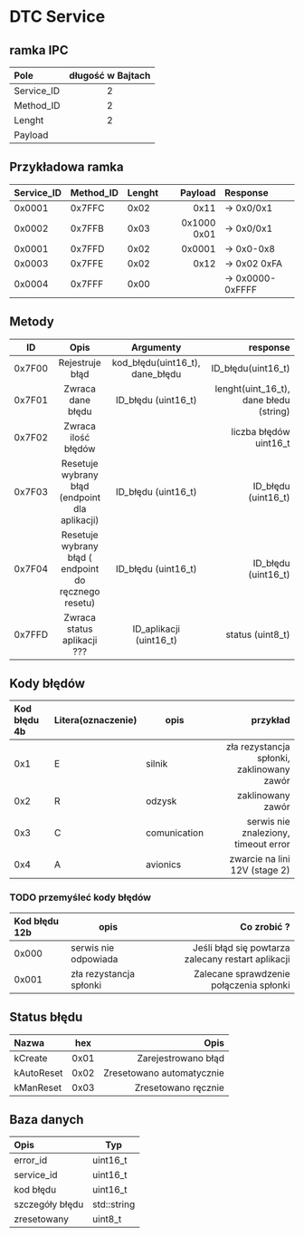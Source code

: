 # DTC Service

## ramka IPC
| Pole | długość w Bajtach |
| :--- | :---: |
| Service_ID | 2 |
| Method_ID |2 |  
| Lenght | 2 |
| Payload |  |

## Przykładowa ramka
| Service_ID | Method_ID | Lenght | Payload | Response|
| :--- | ---| :--- | ---: | :--- |
| 0x0001 | 0x7FFC | 0x02 | 0x11 | -> 0x0/0x1 |
| 0x0002 | 0x7FFB | 0x03 | 0x1000 0x01 | -> 0x0/0x1 |
| 0x0001 | 0x7FFD | 0x02 | 0x0001 | -> 0x0-0x8 |
| 0x0003 | 0x7FFE | 0x02 | 0x12 | -> 0x02 0xFA |
| 0x0004 | 0x7FFF | 0x00 | | -> 0x0000-0xFFFF |


## Metody

| ID | Opis | Argumenty | response |
| :----: | :------: | :----: | ---: |
| 0x7F00 | Rejestruje błąd | kod_błędu(uint16_t), dane_błędu | ID_błędu(uint16_t) | 
| 0x7F01 | Zwraca dane błędu | ID_błędu (uint16_t) | lenght(uint_16_t), dane błedu (string) |
| 0x7F02 |  Zwraca ilość błędów | | liczba błędów uint16_t |
| 0x7F03 | Resetuje wybrany błąd (endpoint dla aplikacji) | ID_błędu (uint16_t) | ID_błędu (uint16_t) |
| 0x7F04 | Resetuje wybrany błąd ( endpoint do ręcznego resetu) | ID_błędu (uint16_t) | ID_błędu (uint16_t) |
| 0x7FFD | Zwraca status aplikacji ??? | ID_aplikacji (uint16_t) | status (uint8_t) |

## Kody błędów

| Kod błędu 4b | Litera(oznaczenie) | opis | przykład |
| :--- | :---  | --- | ---: |
| 0x1 | E | silnik | zła rezystancja spłonki, zaklinowany zawór |
| 0x2| R | odzysk | zaklinowany zawór |
| 0x3| C | comunication | serwis nie znaleziony, timeout error |
| 0x4| A | avionics | zwarcie na lini 12V (stage 2) |


### TODO przemyśleć kody błędów
| Kod błędu 12b | opis | Co zrobić ? |
| :--- | --- | ---: |
| 0x000 | serwis nie odpowiada | Jeśli błąd się powtarza zalecany restart aplikacji |
| 0x001 | zła rezystancja spłonki| Zalecane sprawdzenie połączenia spłonki |

## Status błędu
| Nazwa | hex | Opis |
| :--- | --- | ---: |
| kCreate | 0x01 | Zarejestrowano błąd |
| kAutoReset | 0x02 | Zresetowano automatycznie |
| kManReset | 0x03 | Zresetowano ręcznie |


## Baza danych 
| Opis | Typ |
| :--- | --- |
| error_id | uint16_t |
| service_id | uint16_t |
| kod błędu | uint16_t |
| szczegóły błędu | std::string |
| zresetowany | uint8_t |
